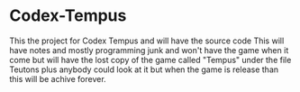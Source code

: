 # Codex-Tempus
This the project for Codex Tempus and will have the source code
This will have notes and mostly programming junk and won't have the 
game when it come but will have the lost copy of the game called "Tempus" under the file Teutons
plus anybody could look at it but when the game is release than this will be achive forever.
